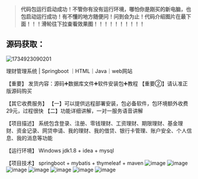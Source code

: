 > **代码包运行启动成功！不管你有没有运行环境，哪怕你是刚买的新电脑，也包启动运行成功！有不懂的地方随便问！问到会为止！代码介绍图片在最下面！！！滑轮往下拉查看效果图！！！！！！！！！！**
## 源码获取：
![1734923090201](https://github.com/user-attachments/assets/9f68fbce-dd19-4d24-8a52-08827336029d)

理财管理系统 | Springboot ｜HTML｜Java｜web网站

【重要】
发货内容：源码➕数据库文件➕软件安装包➕教程
【重要②】请认准正版源码购买

【其它收费服务】
【一】可以提供远程部署安装，包必备软件，包环境额外收费29元，过程很快
【二】功能详细讲解，一对一服务语音讲解

【项目描述】
系统包含登录、注册、零钱理财、工资理财、期限理财、基金理财、资金记录、网贷申请、我的理财、我的借贷、银行卡管理、账户安全、个人信息、我的消息等功能

【运行环境】
Windows
jdk1.8 + idea + mysql

【项目技术】
springboot + mybatis + thymeleaf + maven
![image](https://github.com/user-attachments/assets/ddee38a7-0e90-4dfc-ae48-6960ffba9321)
![image](https://github.com/user-attachments/assets/67d26504-6ebc-465c-bae6-60dbff4e1b89)
![image](https://github.com/user-attachments/assets/6021a98c-83f1-4f32-ac92-8ca55b1faf2f)
![image](https://github.com/user-attachments/assets/c5ae7a0e-d783-4cd3-b4ac-38047ee0ccf5)
![image](https://github.com/user-attachments/assets/977a5643-ae7d-420f-bfb2-7f51032b0a6c)
![image](https://github.com/user-attachments/assets/e8763ca2-20b7-4a15-8585-6d9001f02d4d)
![image](https://github.com/user-attachments/assets/ccef504c-e9b3-414e-ae95-a5f047d024e3)
